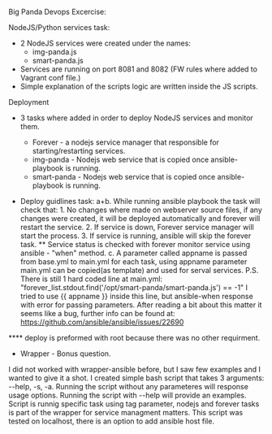Big Panda Devops Excercise:

NodeJS/Python services task:
- 2 NodeJS services were created under the names:
	* img-panda.js
	* smart-panda.js
- Services are running on port 8081 and 8082 (FW rules where added to Vagrant conf file.)
- Simple explanation of the scripts logic are written inside the JS scripts.

Deployment

- 3 tasks where added in order to deploy NodeJS services and monitor them.
	* Forever - a nodejs service manager that responsible for starting/restarting services.
	* img-panda - Nodejs web service that is copied once ansible-playbook is running.
	* smart-panda - Nodejs web service that is copied once ansible-playbook is running.

- Deploy guidlines task:
	a+b. While running ansible playbook the task will check that:
		1. No changes where made on webserver source files, if any changes were created, it will be deployed automatically and forever will restart the service.
		2. If service is down, Forever service manager will start the process.
		3. If service is running, ansible will skip the forever task.
		** Service status is checked with forever monitor service using ansible - "when" method.
	c. A parameter called appname is passed from base.yml to main.yml for each task,
	using appname parameter main.yml can be copied(as template) and used for serval services.
P.S.
There is still 1 hard coded line at main.yml:
"forever_list.stdout.find('/opt/smart-panda/smart-panda.js') == -1"
I tried to use {{ appname }} inside this line, but ansible-when response with error for passing parameters.
After reading a bit about this matter it seems like a bug, further info can be found at:
https://github.com/ansible/ansible/issues/22690

**** deploy is preformed with root because there was no other requirment.

- Wrapper - Bonus question.

I did not worked with wrapper-ansible before, but I saw few examples and I wanted to give it a shot.
I created simple bash script that takes 3 arguments: --help, -s, -a.
Running the script without any parameteres will response usage options.
Running the script with --help will provide an examples.
Script is runnig specific task using tag parameter, nodejs and forever tasks is part of the wrapper for service managment matters.
This script was tested on localhost, there is an option to add ansible host file.
